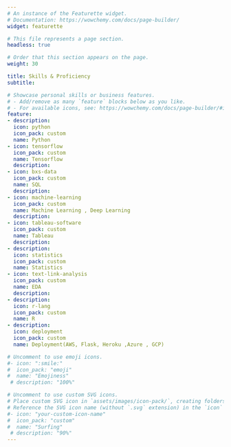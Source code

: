 ```yaml
---
# An instance of the Featurette widget.
# Documentation: https://wowchemy.com/docs/page-builder/
widget: featurette

# This file represents a page section.
headless: true

# Order that this section appears on the page.
weight: 30

title: Skills & Proficiency
subtitle:

# Showcase personal skills or business features.
# - Add/remove as many `feature` blocks below as you like.
# - For available icons, see: https://wowchemy.com/docs/page-builder/#icons
feature:
- description: 
  icon: python
  icon_pack: custom
  name: Python
- icon: tensorflow
  icon_pack: custom
  name: Tensorflow
  description: 
- icon: bxs-data
  icon_pack: custom
  name: SQL
  description:  
- icon: machine-learning
  icon_pack: custom
  name: Machine Learning , Deep Learning
  description: 
- icon: tableau-software
  icon_pack: custom
  name: Tableau
  description:      
- description: 
  icon: statistics
  icon_pack: custom
  name: Statistics
- icon: text-link-analysis
  icon_pack: custom
  name: EDA
  description:     
- description: 
  icon: r-lang
  icon_pack: custom
  name: R
- description: 
  icon: deployment
  icon_pack: custom
  name: Deployment(AWS, Flask, Heroku ,Azure , GCP)

# Uncomment to use emoji icons.
#- icon: ":smile:"
#  icon_pack: "emoji"
#  name: "Emojiness"
 # description: "100%"  

# Uncomment to use custom SVG icons.
# Place custom SVG icon in `assets/images/icon-pack/`, creating folders if necessary.
# Reference the SVG icon name (without `.svg` extension) in the `icon` field.
#- icon: "your-custom-icon-name"
#  icon_pack: "custom"
#  name: "Surfing"
 # description: "90%"
---
```


